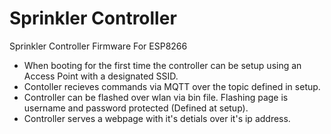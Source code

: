 # Sprinkler Controller
Sprinkler Controller Firmware For ESP8266

* When booting for the first time the controller can be
  setup using an Access Point with a designated SSID.
* Contoller recieves commands via MQTT over the topic defined in setup.
* Controller can be flashed over wlan via bin file. Flashing page is username and password protected (Defined at setup).
* Controller serves a webpage with it's detials over it's ip address.
